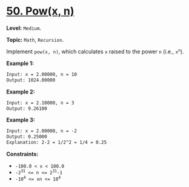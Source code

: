 # [50. Pow(x, n)](https://leetcode.com/problems/powx-n/)

**Level:** `Medium`.

**Topic:** `Math`, `Recursion`.

Implement `pow(x, n)`, which calculates `x` raised to the power `n` (i.e., <code>x<sup>n</sup></code>).

**Example 1:**

```txt
Input: x = 2.00000, n = 10
Output: 1024.00000
```

**Example 2:**

```txt
Input: x = 2.10000, n = 3
Output: 9.26100
```

**Example 3:**

```txt
Input: x = 2.00000, n = -2
Output: 0.25000
Explanation: 2-2 = 1/2^2 = 1/4 = 0.25
```

**Constraints:**

- `-100.0 < x < 100.0`
- <code>-2<sup>31</sup> <= n <= 2<sup>31</sup>-1</code>
- <code>-10<sup>4</sup> <= xn <= 10<sup>4</sup></code>
